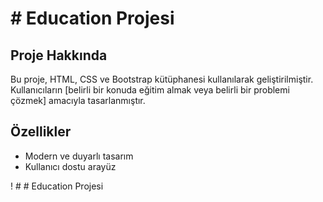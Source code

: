 
# # Education Projesi

## Proje Hakkında

Bu proje, HTML, CSS ve Bootstrap kütüphanesi kullanılarak geliştirilmiştir. Kullanıcıların [belirli bir konuda eğitim almak veya belirli bir problemi çözmek] amacıyla tasarlanmıştır.

## Özellikler

- Modern ve duyarlı tasarım
- Kullanıcı dostu arayüz

! [](screen.gif)# # Education Projesi


